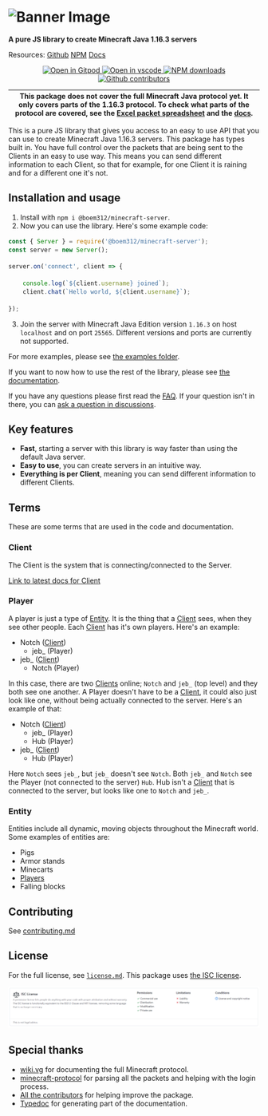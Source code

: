# ![Banner Image](https://github.com/OscarNOW/minecraft-server/blob/main/assets/Minecraft%20Server.png?raw=true)

**A pure JS library to create Minecraft Java 1.16.3 servers**

Resources:
[Github](https://github.com/OscarNOW/minecraft-server/)
[NPM](https://www.npmjs.com/package/minecraft-server)
[Docs](https://oscarnow.github.io/minecraft-server/)

<p align="center">
    <a href="https://gitpod.io/#https://github.com/OscarNOW/minecraft-server">
        <img src="https://gitpod.io/button/open-in-gitpod.svg" alt="Open in Gitpod">
    </a>
    <a href="https://vscode.dev/github/OscarNOW/minecraft-server">
        <img src="https://img.shields.io/badge/open%20in-vscode-brightgreen" alt="Open in vscode">
    </a>
    <a href="https://www.npmjs.com/package/@boem312/minecraft-server">
        <img src="https://img.shields.io/npm/dt/@boem312/minecraft-server" alt="NPM downloads">
    </a>
    <a href="https://github.com/OscarNOW/minecraft-server/graphs/contributors">
        <img src="https://img.shields.io/github/contributors/OscarNOW/minecraft-server" alt="Github contributors">
    </a>
</p>

| This package does not cover the full Minecraft Java protocol yet. It only covers parts of the 1.16.3 protocol. To check what parts of the protocol are covered, see the [Excel packet spreadsheet](https://github.com/OscarNOW/minecraft-server/blob/main/progress/spreadsheet/spreadsheet.xlsx) and the [docs](https://oscarnow.github.io/minecraft-server/). |
| -------------------------------------------------------------------------------------------------------------------------------------------------------------------------------------------------------------------------------------------------------------------------------------------------------------------------------------------------------------- |

This is a pure JS library that gives you access to an easy to use API that you can use to create Minecraft Java 1.16.3 servers. This package has types built in. You have full control over the packets that are being sent to the Clients in an easy to use way. This means you can send different information to each Client, so that for example, for one Client it is raining and for a different one it's not.

## **Installation and usage**
1. Install with `npm i @boem312/minecraft-server`.
2. Now you can use the library. Here's some example code:
```js
const { Server } = require('@boem312/minecraft-server');
const server = new Server();

server.on('connect', client => {

    console.log(`${client.username} joined`);
    client.chat(`Hello world, ${client.username}`);

});
```
3. Join the server with Minecraft Java Edition version `1.16.3` on host `localhost` and on port `25565`. Different versions and ports are currently not supported.

For more examples, please see [the examples folder](https://github.com/OscarNOW/minecraft-server/tree/main/examples).

If you want to now how to use the rest of the library, please see [the documentation](https://oscarnow.github.io/minecraft-server/).

If you have any questions please first read the [FAQ](https://github.com/OscarNOW/minecraft-server/blob/main/FAQ.md). If your question isn't in there, you can [ask a question in discussions](https://github.com/OscarNOW/minecraft-server/discussions/new?category=questions).

## Key features

* **Fast**, starting a server with this library is way faster than using the default Java server.
* **Easy to use**, you can create servers in an intuitive way.
* **Everything is per Client**, meaning you can send different information to different Clients.

## **Terms**
These are some terms that are used in the code and documentation.

### Client
The Client is the system that is connecting/connected to the Server.

[Link to latest docs for Client](https://oscarnow.github.io/minecraft-server/classes/Client)

### Player
A player is just a type of [Entity](#entity). It is the thing that a [Client](#client) sees, when they see other people. Each [Client](#client) has it's own players. Here's an example:

* Notch ([Client](#client))
    * jeb_ (Player)
* jeb_ ([Client](#player))
    * Notch (Player)

In this case, there are two [Clients](#client) online; `Notch` and `jeb_` (top level) and they both see one another. A Player doesn't have to be a [Client](#client), it could also just look like one, without being actually connected to the server. Here's an example of that:

* Notch ([Client](#client))
    * jeb_ (Player)
    * Hub (Player)
* jeb_ ([Client](#player))
    * Hub (Player)

Here `Notch` sees `jeb_`, but `jeb_` doesn't see `Notch`. Both `jeb_` and `Notch` see the Player (not connected to the server) `Hub`. Hub isn't a [Client](#client) that is connected to the server, but looks like one to `Notch` and `jeb_`.

### Entity
Entities include all dynamic, moving objects throughout the Minecraft world. Some examples of entities are:
* Pigs
* Armor stands
* Minecarts
* [Players](#player)
* Falling blocks

## **Contributing**
See [contributing.md](https://github.com/OscarNOW/minecraft-server/blob/main/contributing.md)

## **License**
For the full license, see [`license.md`](https://github.com/OscarNOW/minecraft-server/blob/main/license.md). This package uses [the ISC license](https://opensource.org/licenses/ISC).

![Explanation of ISC license](https://github.com/OscarNOW/minecraft-server/blob/main/assets/ISC%20license/github/light.png?raw=true#gh-light-mode-only)

## **Special thanks**
* [wiki.vg](https://wiki.vg) for documenting the full Minecraft protocol.
* [minecraft-protocol](https://github.com/PrismarineJS/node-minecraft-protocol) for parsing all the packets and helping with the login process.
* [All the contributors](https://github.com/OscarNOW/minecraft-server/graphs/contributors) for helping improve the package.
* [Typedoc](https://typedoc.org/) for generating part of the documentation.